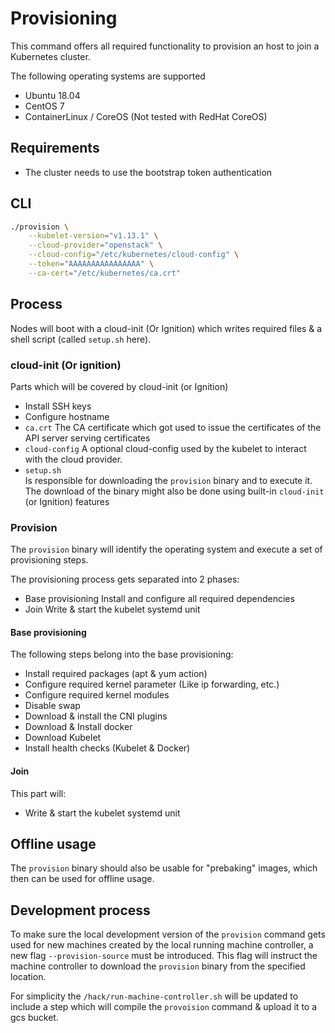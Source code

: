 # Provisioning

This command offers all required functionality to provision an host to join a Kubernetes cluster.

The following operating systems are supported
- Ubuntu 18.04
- CentOS 7
- ContainerLinux / CoreOS (Not tested with RedHat CoreOS)

## Requirements
- The cluster needs to use the bootstrap token authentication

## CLI

```bash
./provision \
    --kubelet-version="v1.13.1" \
    --cloud-provider="openstack" \
    --cloud-config="/etc/kubernetes/cloud-config" \
    --token="AAAAAAAAAAAAAAAA" \
    --ca-cert="/etc/kubernetes/ca.crt"
```

## Process

Nodes will boot with a cloud-init (Or Ignition) which writes required files & a shell script (called `setup.sh` here).

### cloud-init (Or ignition)
Parts which will be covered by cloud-init (or Ignition)

- Install SSH keys
- Configure hostname
- `ca.crt`
    The CA certificate which got used to issue the certificates of the API server serving certificates
- `cloud-config`
    A optional cloud-config used by the kubelet to interact with the cloud provider.
- `setup.sh`  
    Is responsible for downloading the `provision` binary and to execute it.
    The download of the binary might also be done using built-in `cloud-init` (or Ignition) features

### Provision

The `provision` binary will identify the operating system and execute a set of provisioning steps.

The provisioning process gets separated into 2 phases:
- Base provisioning
  Install and configure all required dependencies
- Join
  Write & start the kubelet systemd unit

#### Base provisioning
The following steps belong into the base provisioning:
- Install required packages (apt & yum action)
- Configure required kernel parameter (Like ip forwarding, etc.)
- Configure required kernel modules
- Disable swap
- Download & install the CNI plugins
- Download & Install docker
- Download Kubelet
- Install health checks (Kubelet & Docker)

#### Join

This part will:
- Write & start the kubelet systemd unit

## Offline usage

The `provision` binary should also be usable for "prebaking" images, which then can be used for offline usage.

## Development process

To make sure the local development version of the `provision` command gets used for new machines created by the local running machine controller,
a new flag `--provision-source` must be introduced. 
This flag will instruct the machine controller to download the `provision` binary from the specified location.

For simplicity the `/hack/run-machine-controller.sh` will be updated to include a step which will compile the `provoision` command & upload it to a gcs bucket. 

